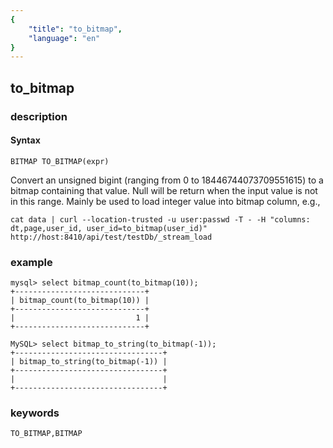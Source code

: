 ```yaml
---
{
    "title": "to_bitmap",
    "language": "en"
}
---
```


<!-- 
Licensed to the Apache Software Foundation (ASF) under one
or more contributor license agreements.  See the NOTICE file
distributed with this work for additional information
regarding copyright ownership.  The ASF licenses this file
to you under the Apache License, Version 2.0 (the
"License"); you may not use this file except in compliance
with the License.  You may obtain a copy of the License at

  http://www.apache.org/licenses/LICENSE-2.0

Unless required by applicable law or agreed to in writing,
software distributed under the License is distributed on an
"AS IS" BASIS, WITHOUT WARRANTIES OR CONDITIONS OF ANY
KIND, either express or implied.  See the License for the
specific language governing permissions and limitations
under the License.
-->

## to_bitmap
### description
#### Syntax

`BITMAP TO_BITMAP(expr)`

Convert an unsigned bigint (ranging from 0 to 18446744073709551615) to a bitmap containing that value. 
Null will be return when the input value is not in this range.
Mainly be used to load integer value into bitmap column, e.g.,

```
cat data | curl --location-trusted -u user:passwd -T - -H "columns: dt,page,user_id, user_id=to_bitmap(user_id)"   http://host:8410/api/test/testDb/_stream_load
```

### example

```
mysql> select bitmap_count(to_bitmap(10));
+-----------------------------+
| bitmap_count(to_bitmap(10)) |
+-----------------------------+
|                           1 |
+-----------------------------+

MySQL> select bitmap_to_string(to_bitmap(-1));
+---------------------------------+
| bitmap_to_string(to_bitmap(-1)) |
+---------------------------------+
|                                 |
+---------------------------------+
```

### keywords

    TO_BITMAP,BITMAP
